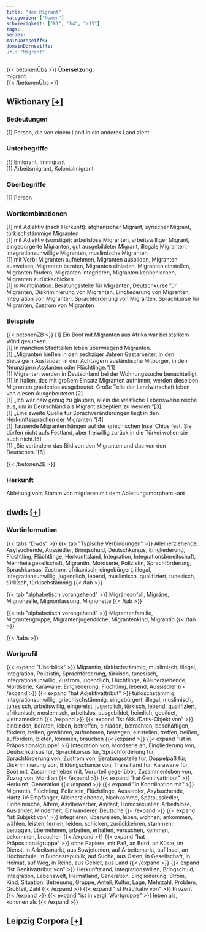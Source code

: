 ```yaml
---
title: "der Migrant"
kategorien: ["Nomen"]
schwierigkeit: ["k1", "h4", "r15"]
tags:
series:
mainDornseiffs:
domainDornseiffs:
url: "Migrant"
---
```


{{< betonenÜbs >}}
**Übersetzung:**  
migrant  
{{< /betonenÜbs >}}

## Wiktionary [[+](https://de.wiktionary.org/wiki/Migrant)]

### Bedeutungen
[1] Person, die von einem Land in ein anderes Land zieht  

### Unterbegriffe
[1] Emigrant, Immigrant  
[1] Arbeitsmigrant, Kolonialmigrant  

### Oberbegriffe
[1] Person  

### Wortkombinationen
[1] mit Adjektiv (nach Herkunft): afghanischer Migrant, syrischer Migrant, türkischstämmige Migranten  
[1] mit Adjektiv (sonstige): arbeitslose Migranten, arbeitswilliger Migrant, eingebürgerte Migranten, gut ausgebildeter Migrant, illegale Migranten, integrationsunwillige Migranten, muslimische Migranten  
[1] mit Verb: Migranten aufnehmen, Migranten ausbilden, Migranten ausweisen, Migranten beraten, Migranten einladen, Migranten einstellen, Migranten fördern, Migranten integrieren, Migranten kennenlernen, Migranten zurückschicken  
[1] in Kombination: Beratungsstelle für Migranten, Deutschkurse für Migranten, Diskriminierung von Migranten, Eingliederung von Migranten, Integration von Migranten, Sprachförderung von Migranten, Sprachkurse für Migranten, Zustrom von Migranten  

### Beispiele
{{< betonenZB >}}
[1] Ein Boot mit Migranten aus Afrika war bei starkem Wind gesunken.  
[1] In manchen Stadtteilen leben überwiegend Migranten.  
[1] „Migranten hießen in den sechziger Jahren Gastarbeiter, in den Siebzigern Ausländer, in den Achtzigern ausländische Mitbürger, in den Neunzigern Asylanten oder Flüchtlinge.“[1]  
[1] Migranten werden in Deutschland bei der Wohnungssuche benachteiligt.  
[1] In Italien, das mit großem Einsatz Migranten aufnimmt, werden dieselben Migranten gnadenlos ausgebeutet. Große Teile der Landwirtschaft leben von diesen Ausgebeuteten.[2]  
[1] „Ich war naiv genug zu glauben, allein die westliche Lebensweise reiche aus, um in Deutschland als Migrant akzeptiert zu werden.“[3]  
[1] „Eine zweite Quelle für Sprachveränderungen liegt in den Herkunftssprachen der Migranten.“[4]  
[1] Tausende Migranten hängen auf der griechischen Insel Chios fest. Sie dürfen nicht aufs Festland, aber freiwillig zurück in die Türkei wollen sie auch nicht.[5]  
[1] „Sie verändern das Bild von den Migranten und das von den Deutschen.“[6]  

{{< /betonenZB >}}
### Herkunft
Ableitung vom Stamm von migrieren mit dem Ableitungsmorphem -ant  



## dwds [[+](https://www.dwds.de/wb/Migrant)]

### Wortinformation
{{< tabs "Dwds" >}}
{{< tab "Typische Verbindungen" >}}
Alleinerziehende, Asylsuchende, Aussiedler, Bringschuld, Deutschkursus, Eingliederung, Flüchtling, Flüchtlinge, Herkunftsland, Integration, Integrationsbereitschaft, Mehrheitsgesellschaft, Migrantin, Mordserie, Polizistin, Sprachförderung, Sprachkursus, Zustrom, afrikanisch, eingebürgert, illegal, integrationsunwillig, jugendlich, lebend, muslimisch, qualifiziert, tunesisch, türkisch, türkischstämmig
{{< /tab >}}

{{< tab "alphabetisch vorangehend" >}}
Migräneanfall, Migräne, Mignonzelle, Mignonfassung, Mignonette
{{< /tab >}}

{{< tab "alphabetisch vorangehend" >}}
Migrantenfamilie, Migrantengruppe, Migrantenjugendliche, Migrantenkind, Migrantin
{{< /tab >}}

{{< /tabs >}}

### Wortprofil
{{< expand "Überblick" >}} Migrantin, türkischstämmig, muslimisch, illegal, Integration, Polizistin, Sprachförderung, türkisch, tunesisch, integrationsunwillig, Zustrom, jugendlich, Flüchtlinge, Alleinerziehende, Mordserie, Karawane, Eingliederung, Flüchtling, lebend, Aussiedler {{< /expand >}}
{{< expand "hat Adjektivattribut" >}} türkischstämmig, integrationsunwillig, griechischstämmig, eingebürgert, illegal, muslimisch, tunesisch, arbeitswillig, eingereist, jugendlich, türkisch, lebend, qualifiziert, afrikanisch, moslemisch, arbeitslos, ausgebildet, heimlich, gebildet, vietnamesisch {{< /expand >}}
{{< expand "ist Akk./Dativ-Objekt von" >}} einbinden, beraten, leben, betreffen, einladen, betrachten, beschäftigen, fördern, helfen, gewähren, aufnehmen, bewegen, einstellen, treffen, heißen, auffordern, bieten, kommen, brauchen {{< /expand >}}
{{< expand "ist in Präpositionalgruppe" >}} Integration von, Mordserie an, Eingliederung von, Deutschkursus für, Sprachkursus für, Sprachförderung für, Sprachförderung von, Zustrom von, Beratungsstelle für, Doppelpaß für, Diskriminierung von, Bildungschance von, Transitland für, Karawane für, Boot mit, Zusammenleben mit, Vorurteil gegenüber, Zusammenleben von, Zuzug von, Mord an {{< /expand >}}
{{< expand "hat Genitivattribut" >}} Herkunft, Generation {{< /expand >}}
{{< expand "in Koordination mit" >}} Migrantin, Flüchtling, Polizistin, Flüchtlinge, Aussiedler, Asylsuchende, Hartz-IV-Empfänger, Alleinerziehende, Nachkomme, Spätaussiedler, Einheimische, Ältere, Asylbewerber, Asylant, Homosexueller, Arbeitslose, Ausländer, Minderheit, Einwanderer, Deutsche {{< /expand >}}
{{< expand "ist Subjekt von" >}} integrieren, überweisen, leben, wohnen, ankommen, wählen, leisten, lernen, leiden, schicken, zurückkehren, stammen, beitragen, übernehmen, arbeiten, erhalten, versuchen, kommen, bekommen, brauchen {{< /expand >}}
{{< expand "hat Präpositionalgruppe" >}} ohne Papiere, mit Paß, an Bord, an Küste, im Dienst, in Arbeitsmarkt, aus Sowjetunion, auf Arbeitsmarkt, auf Insel, an Hochschule, in Bundesrepublik, auf Suche, aus Osten, in Gesellschaft, in Heimat, auf Weg, in Reihe, aus Gebiet, aus Land {{< /expand >}}
{{< expand "ist Genitivattribut von" >}} Herkunftsland, Integrationswillen, Bringschuld, Integration, Lebenswelt, Heimatland, Generation, Eingliederung, Strom, Kind, Situation, Betreuung, Gruppe, Anteil, Kultur, Lage, Mehrzahl, Problem, Großteil, Zahl {{< /expand >}}
{{< expand "ist Prädikativ von" >}} Prozent {{< /expand >}}
{{< expand "ist in vergl. Wortgruppe" >}} leben als, kommen als {{< /expand >}}

## Leipzig Corpora [[+](https://corpora.uni-leipzig.de/en/res?word=Migrant&corpusId=deu_newscrawl-public_2018)]

